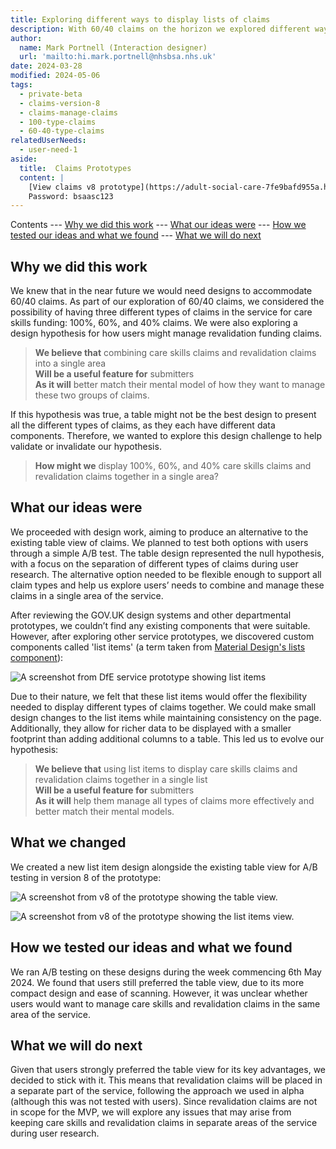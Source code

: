 ```yaml
---
title: Exploring different ways to display lists of claims
description: With 60/40 claims on the horizon we explored different ways to present lists of claims to users.
author:
  name: Mark Portnell (Interaction designer)
  url: 'mailto:hi.mark.portnell@nhsbsa.nhs.uk'
date: 2024-03-28
modified: 2024-05-06
tags:
  - private-beta
  - claims-version-8
  - claims-manage-claims
  - 100-type-claims
  - 60-40-type-claims
relatedUserNeeds:
  - user-need-1
aside:
  title:  Claims Prototypes
  content: |
    [View claims v8 prototype](https://adult-social-care-7fe9bafd955a.herokuapp.com/claims/prototypes/design/v8/) 
    Password: bsaasc123
---
```


Contents
--- [Why we did this work](#why-we-did-this-work)
--- [What our ideas were](#what-our-ideas-were)
--- [How we tested our ideas and what we found](#how-we-tested-our-ideas-and-what-we-found)
--- [What we will do next](#what-we-will-do-next)

## Why we did this work

We knew that in the near future we would need designs to accommodate 60/40 claims. As part of our exploration of 60/40 claims, we considered the possibility of having three different types of claims in the service for care skills funding: 100%, 60%, and 40% claims. We were also exploring a design hypothesis for how users might manage revalidation funding claims.

> **We believe that** combining care skills claims and revalidation claims into a single area  
> **Will be a useful feature for** submitters  
> **As it will** better match their mental model of how they want to manage these two groups of claims.

If this hypothesis was true, a table might not be the best design to present all the different types of claims, as they each have different data components. Therefore, we wanted to explore this design challenge to help validate or invalidate our hypothesis.

> **How might we** display 100%, 60%, and 40% care skills claims and revalidation claims together in a single area?

## What our ideas were

We proceeded with design work, aiming to produce an alternative to the existing table view of claims. We planned to test both options with users through a simple A/B test. The table design represented the null hypothesis, with a focus on the separation of different types of claims during user research. The alternative option needed to be flexible enough to support all claim types and help us explore users’ needs to combine and manage these claims in a single area of the service.

After reviewing the GOV.UK design systems and other departmental prototypes, we couldn’t find any existing components that were suitable. However, after exploring other service prototypes, we discovered custom components called 'list items' (a term taken from [Material Design's lists component](https://m3.material.io/components/lists/overview)):

![A screenshot from DfE service prototype showing list items](DfE-list-items.png "List items from a DfE service")

Due to their nature, we felt that these list items would offer the flexibility needed to display different types of claims together. We could make small design changes to the list items while maintaining consistency on the page. Additionally, they allow for richer data to be displayed with a smaller footprint than adding additional columns to a table. This led us to evolve our hypothesis:

> **We believe that** using list items to display care skills claims and revalidation claims together in a single list  
> **Will be a useful feature for** submitters  
> **As it will** help them manage all types of claims more effectively and better match their mental models.

## What we changed

We created a new list item design alongside the existing table view for A/B testing in version 8 of the prototype:

![A screenshot from v8 of the prototype showing the table view.](table-view.png "Table view")

![A screenshot from v8 of the prototype showing the list items view.](list-view.png "List item view")

## How we tested our ideas and what we found

We ran A/B testing on these designs during the week commencing 6th May 2024. We found that users still preferred the table view, due to its more compact design and ease of scanning. However, it was unclear whether users would want to manage care skills and revalidation claims in the same area of the service.

## What we will do next

Given that users strongly preferred the table view for its key advantages, we decided to stick with it. This means that revalidation claims will be placed in a separate part of the service, following the approach we used in alpha (although this was not tested with users). Since revalidation claims are not in scope for the MVP, we will explore any issues that may arise from keeping care skills and revalidation claims in separate areas of the service during user research.